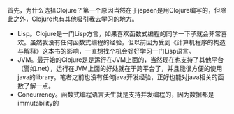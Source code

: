 首先，为什么选择Clojure？第一个原因当然在于jepsen是用Clojure编写的，但除此之外，Clojure也有其他吸引我去学习的地方。

+ Lisp。Clojure是一门Lisp方言，如果喜欢函数式编程的同学一下子就会非常喜欢。虽然我没有任何函数式编程的经验，但以前因为受到《计算机程序的构造与解释》这本书的影响，一直想找个机会好好学习一门Lisp语言。
+ JVM。最开始的Clojure是是运行在JVM上面的，当然现在也支持了其他平台（譬如.net），运行在JVM上面的好处就在于跨平台了，并且能很方便的使用java的library。笔者之前也没有任何java开发经验，正好也能对java相关的函数了解一点。
+ Concurrency。函数式编程语言天生就是支持并发编程的，因为数据都是immutability的

